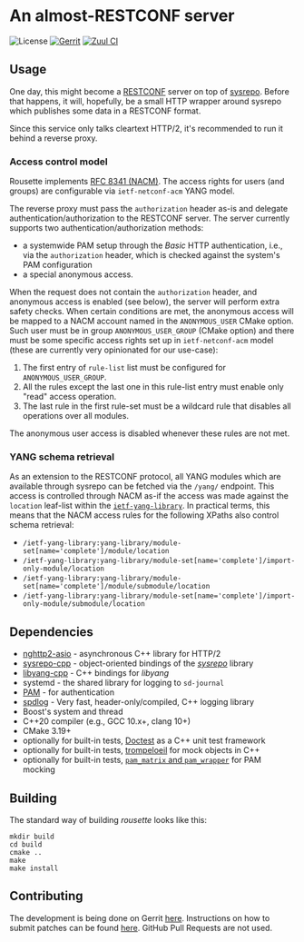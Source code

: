 # An almost-RESTCONF server

![License](https://img.shields.io/github/license/cesnet/rousette)
[![Gerrit](https://img.shields.io/badge/patches-via%20Gerrit-blue)](https://gerrit.cesnet.cz/q/project:CzechLight/rousette)
[![Zuul CI](https://img.shields.io/badge/zuul-checked-blue)](https://zuul.gerrit.cesnet.cz/t/public/buildsets?project=CzechLight/rousette)

## Usage

One day, this might become a [RESTCONF](https://www.rfc-editor.org/rfc/rfc8040.html) server on top of [sysrepo](https://www.sysrepo.org/).
Before that happens, it will, hopefully, be a small HTTP wrapper around sysrepo which publishes some data in a RESTCONF format.

Since this service only talks cleartext HTTP/2, it's recommended to run it behind a reverse proxy.

### Access control model

Rousette implements [RFC 8341 (NACM)](https://www.rfc-editor.org/rfc/rfc8341).
The access rights for users (and groups) are configurable via `ietf-netconf-acm` YANG model.

The reverse proxy must pass the `authorization` header as-is and delegate authentication/authorization to the RESTCONF server.
The server currently supports two authentication/authorization methods:

- a systemwide PAM setup through the *Basic* HTTP authentication, i.e., via the `authorization` header, which is checked against the system's PAM configuration
- a special anonymous access.

When the request does not contain the `authorization` header, and anonymous access is enabled (see below), the server will perform extra safety checks.
When certain conditions are met, the anonymous access will be mapped to a NACM account named in the `ANONYMOUS_USER` CMake option.
Such user must be in group `ANONYMOUS_USER_GROUP` (CMake option) and there must be some specific access rights set up in `ietf-netconf-acm` model (these are currently very opinionated for our use-case):

1. The first entry of `rule-list` list must be configured for `ANONYMOUS_USER_GROUP`.
2. All the rules except the last one in this rule-list entry must enable only "read" access operation.
3. The last rule in the first rule-set must be a wildcard rule that disables all operations over all modules.

The anonymous user access is disabled whenever these rules are not met.

### YANG schema retrieval

As an extension to the RESTCONF protocol, all YANG modules which are available through sysrepo can be fetched via the `/yang/` endpoint.
This access is controlled through NACM as-if the access was made against the `location` leaf-list within the [`ietf-yang-library`](https://datatracker.ietf.org/doc/html/rfc8525#section-3).
In practical terms, this means that the NACM access rules for the following XPaths also control schema retrieval:

- `/ietf-yang-library:yang-library/module-set[name='complete']/module/location`
- `/ietf-yang-library:yang-library/module-set[name='complete']/import-only-module/location`
- `/ietf-yang-library:yang-library/module-set[name='complete']/module/submodule/location`
- `/ietf-yang-library:yang-library/module-set[name='complete']/import-only-module/submodule/location`

## Dependencies

- [nghttp2-asio](https://github.com/nghttp2/nghttp2-asio) - asynchronous C++ library for HTTP/2
- [sysrepo-cpp](https://github.com/sysrepo/sysrepo-cpp) - object-oriented bindings of the [*sysrepo*](https://github.com/sysrepo/sysrepo) library
- [libyang-cpp](https://github.com/CESNET/libyang-cpp) - C++ bindings for *libyang*
- systemd - the shared library for logging to `sd-journal`
- [PAM](http://www.linux-pam.org/) - for authentication
- [spdlog](https://github.com/gabime/spdlog) - Very fast, header-only/compiled, C++ logging library
- Boost's system and thread
- C++20 compiler (e.g., GCC 10.x+, clang 10+)
- CMake 3.19+
- optionally for built-in tests, [Doctest](https://github.com/onqtam/doctest/) as a C++ unit test framework
- optionally for built-in tests, [trompeloeil](https://github.com/rollbear/trompeloeil) for mock objects in C++
- optionally for built-in tests, [`pam_matrix` and `pam_wrapper`](https://cwrap.org/pam_wrapper.html) for PAM mocking

## Building

The standard way of building *rousette* looks like this:
```
mkdir build
cd build
cmake ..
make
make install
```

## Contributing

The development is being done on Gerrit [here](https://gerrit.cesnet.cz/q/project:CzechLight/rousette).
Instructions on how to submit patches can be found [here](https://gerrit.cesnet.cz/Documentation/intro-gerrit-walkthrough-github.html).
GitHub Pull Requests are not used.
